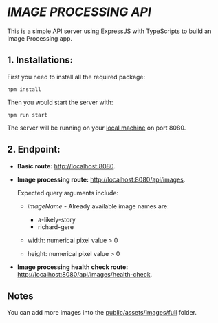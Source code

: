 # _**IMAGE PROCESSING API**_

This is a simple API server using ExpressJS with TypeScripts to build an Image Processing app.

## **1. Installations:**

First you need to install all the required package:

```
npm install
```

Then you would start the server with:

```
npm run start
```

The server will be running on your [local machine](http://localhost:8080/api/images/health-check) on port 8080.

## **2. Endpoint:**

- **Basic route:** [http://localhost:8080](http://localhost:8080).
- **Image processing route:** [http://localhost:8080/api/images](http://localhost:8080/api/images).

  Expected query arguments include:

  - _imageName_ - Already available image names are:

    - a-likely-story
    - richard-gere

  - width: numerical pixel value > 0
  - height: numerical pixel value > 0

- **Image processing health check route:** [http://localhost:8080/api/images/health-check](http://localhost:8080/api/images/health-check).

## **Notes**

You can add more images into the [public/assets/images/full](public/assets/images/full) folder.
